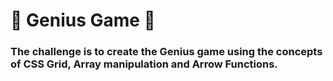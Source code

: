 # 🧠 Genius Game 🧠

### The challenge is to create the Genius game using the concepts of CSS Grid, Array manipulation and Arrow Functions.